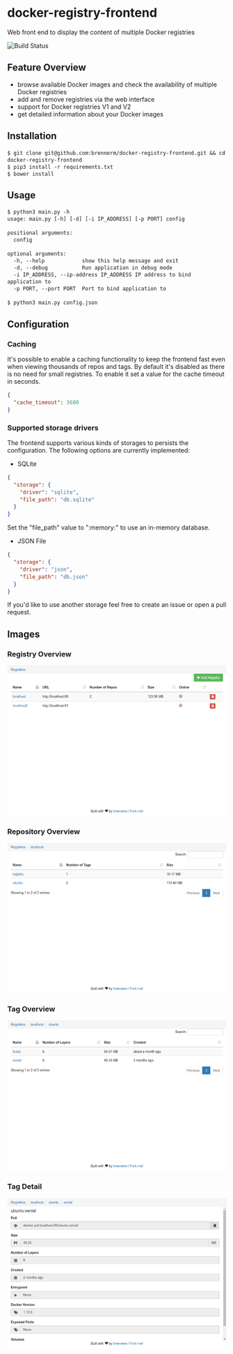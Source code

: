 # docker-registry-frontend
Web front end to display the content of multiple Docker registries

![Build Status](https://travis-ci.org/brennerm/docker-registry-frontend.svg?branch=master)

## Feature Overview
- browse available Docker images and check the availability of multiple Docker registries
- add and remove registries via the web interface
- support for Docker registries V1 and V2
- get detailed information about your Docker images

## Installation
```
$ git clone git@github.com:brennerm/docker-registry-frontend.git && cd docker-registry-frontend
$ pip3 install -r requirements.txt
$ bower install
```

## Usage
```
$ python3 main.py -h
usage: main.py [-h] [-d] [-i IP_ADDRESS] [-p PORT] config

positional arguments:
  config

optional arguments:
  -h, --help            show this help message and exit
  -d, --debug           Run application in debug mode
  -i IP_ADDRESS, --ip-address IP_ADDRESS IP address to bind application to
  -p PORT, --port PORT  Port to bind application to

$ python3 main.py config.json
```

## Configuration
### Caching
It's possible to enable a caching functionality to keep the frontend fast even when viewing thousands of repos and tags.
By default it's disabled as there is no need for small registries. To enable it set a value for the cache timeout in seconds.
```json
{
  "cache_timeout": 3600
}
```
### Supported storage drivers
The frontend supports various kinds of storages to persists the configuration.
The following options are currently implemented:
- SQLite
```json
{
  "storage": {
    "driver": "sqlite",
    "file_path": "db.sqlite"
  }
}
```
 Set the "file_path" value to ":memory:" to use an in-memory database.

- JSON File
```json
{
  "storage": {
    "driver": "json",
    "file_path": "db.json"
  }
}
```

If you'd like to use another storage feel free to create an issue or open a pull request.

## Images
### Registry Overview
![Registry Overview](/img/registry_overview.png)

### Repository Overview
![Repository Overview](/img/repo_overview.png)

### Tag Overview
![Tag Overview](/img/tag_overview.png)

### Tag Detail
![Tag Detail](/img/tag_detail.png)
